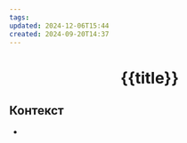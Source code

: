 ```yaml
---
tags: 
updated: 2024-12-06T15:44
created: 2024-09-20T14:37
---
```

<center> <h1> <b> {{title}} </b> </h1> </center>

 

## Контекст
- 

